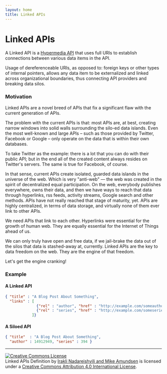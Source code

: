 ```yaml
---
layout: home
title: Linked APIs
---
```


# Linked APIs

A Linked API is a [Hypermedia API](http://www.infoq.com/articles/hypermedia-api-tutorial-part-one) that uses full URIs to establish connections between various data items in the API.

Usage of dereferenceable URIs, as opposed to: foreign keys or other types of internal pointers, allows any data item to be externalized and  linked across organizational boundaries, thus connecting API providers and breaking data silos.

### Motivation

Linked APIs are a novel breed of APIs that fix a significant flaw with the current generation of APIs.

The problem with the current APIs is that: most APIs are, at best, creating narrow windows into solid walls surrounding the silo-ed data islands. Even the most well-known and large APIs – such as those provided by Twitter, Facebook or Google – only operate on the data that is within their own databases.

To take Twitter as the example: there is a lot that you can do with their public API; but in the end all of the created content always resides on Twitter's servers. The same is true for Facebook, of course. 

In that sense, current APIs create isolated, guarded data islands in the universe of the web. Which is very "anti-web" — the web was created in the spirit of decentralized equal participation. On the web, everybody publishes everywhere, owns their data, and then we have ways to reach that data through hyperlinks, rss feeds, activity streams, Google search and other methods. APIs have not really reached that stage of maturity, yet. APIs are highly centralized, in terms of data storage, and virtually none of them ever link to other APIs.

We need APIs that link to each other. Hyperlinks were essential for the growth of human web. They are equally essential for the Internet of Things ahead of us. 

We can only truly have open and free data, if we jail-brake the data out of the silos that data is stashed-away at, currently. Linked APIs are the key to data freedom on the web. They are the engine of that freedom. 

Let's get the engine cranking!

### Example

#### A Linked API

```json
{ "title" : "A Blog Post About Something",
  "links" : [
              {"rel" : "author", "href" : "http://example.com/someauthor"},
              {"rel" : "series", "href" : "http://example.com/someseries"}
            ]}
```     

#### A Siloed API

```json
{ "title"  : "A Blog Post About Something",
  "author" : 14912949, "series" : 394 }
```     


-----------------------

<a rel="license" href="http://creativecommons.org/licenses/by/4.0/"><img alt="Creative Commons License" style="border-width:0" src="https://i.creativecommons.org/l/by/4.0/80x15.png" /></a><br /><span xmlns:dct="http://purl.org/dc/terms/" href="http://purl.org/dc/dcmitype/Text" property="dct:title" rel="dct:type">Linked APIs Definition</span> by <a xmlns:cc="http://creativecommons.org/ns#" href="http://linkedapis.org" property="cc:attributionName" rel="cc:attributionURL">Irakli Nadareishvili and Mike Amundsen</a> is licensed under a <a rel="license" href="http://creativecommons.org/licenses/by/4.0/">Creative Commons Attribution 4.0 International License</a>.